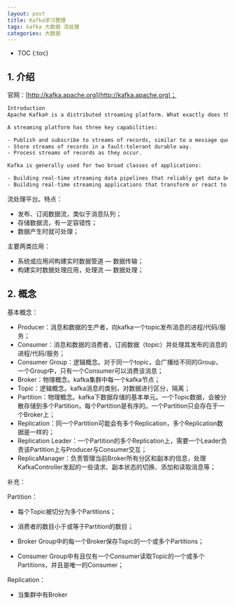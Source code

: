 ```yaml
---
layout: post
title: Kafka学习整理
tags: kafka 大数据 流处理
categories: 大数据
---
```


* TOC
{:toc}
## 1. 介绍

官网：[http://kafka.apache.org](http://kafka.apache.org)；

```txt
Introduction
Apache Kafka® is a distributed streaming platform. What exactly does that mean?

A streaming platform has three key capabilities:

- Publish and subscribe to streams of records, similar to a message queue or enterprise messaging system.
- Store streams of records in a fault-tolerant durable way.
- Process streams of records as they occur.

Kafka is generally used for two broad classes of applications:

- Building real-time streaming data pipelines that reliably get data between systems or applications
- Building real-time streaming applications that transform or react to the streams of data
```

流处理平台。特点：

- 发布、订阅数据流，类似于消息队列；
- 存储数据流，有一定容错性；
- 数据产生时就可处理；

主要两类应用：

- 系统或应用间构建实时数据管道 — 数据传输；
- 构建实时数据处理应用，处理流 — 数据处理；

## 2. 概念

基本概念：

- Producer：消息和数据的生产者，向kafka一个topic发布消息的进程/代码/服务；
- Consumer：消息和数据的消费者，订阅数据（topic）并处理其发布的消息的进程/代码/服务； 
- Consumer Group：逻辑概念。对于同一个topic，会广播给不同的Group，一个Group中，只有一个Consumer可以消费该消息；
- Broker：物理概念。kafka集群中每一个kafka节点；
- Topic：逻辑概念。kafka消息的类别，对数据进行区分，隔离；
- Partition：物理概念。kafka下数据存储的基本单元。一个Topic数据，会被分散存储到多个Partition，每个Partition是有序的。一个Partition只会存在于一个Broker上；
- Replication：同一个Partition可能会有多个Replication，多个Replication数据是一样的；
- Replication Leader：一个Partition的多个Replication上，需要一个Leader负责该Partition上与Producer与Consumer交互；
- ReplicaManager：负责管理当前Broker所有分区和副本的信息，处理KafkaController发起的一些请求、副本状态的切换、添加和读取消息等；

补充：

Partition：

- 每个Topic被切分为多个Partitions；

- 消费者的数目小于或等于Partition的数目；
- Broker Group中的每一个Broker保存Topic的一个或多个Partitions；

- Consumer Group中有且仅有一个Consumer读取Topic的一个或多个Partitions，并且是唯一的Consumer；

Replication：

- 当集群中有Broker